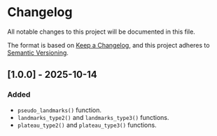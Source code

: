 # Changelog

All notable changes to this project will be documented in this file.

The format is based on [Keep a Changelog](https://keepachangelog.com/en/1.1.0/),
and this project adheres to [Semantic Versioning](https://semver.org/spec/v2.0.0.html).

## [1.0.0] - 2025-10-14

### Added

- `pseudo_landmarks()` function.
- `landmarks_type2()` and `landmarks_type3()` functions.
- `plateau_type2()` and `plateau_type3()` functions.
